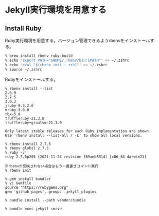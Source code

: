 # Jekyll実行環境を用意する

## Install Ruby

Ruby実行環境を用意する。バージョン管理できるようrbenvをインストールする。

```zsh
% brew install rbenv ruby-build
% echo 'export PATH="$HOME/.rbenv/bin:$PATH"' >> ~/.zshrc
% echo 'eval "$(rbenv init - zsh)"' >> ~/.zshrc
% source ~/.zshrc
```

Rubyをインストールする。

```set up Ruby
% rbenv install --list
2.6.9
2.7.5
3.0.3
jruby-9.3.2.0
mruby-3.0.0
rbx-5.0
truffleruby-21.3.0
truffleruby+graalvm-21.3.0

Only latest stable releases for each Ruby implementation are shown.
Use 'rbenv install --list-all / -L' to show all local versions.

% rbenv install 2.7.5
% rbenv global 2.7.5
% ruby -v
ruby 2.7.5p203 (2021-11-24 revision f69aeb8314) [x86_64-darwin21]

※rbenvが反映されない場合はもう一度書きコマンド実行
% rbenv init
```

```
% gem install bundler
% vi Gemfile
source "https://rubygems.org"
gem 'github-pages', group: :jekyll_plugins

% bundle install --path vendor/bundle
```

```
% bundle exec jekyll serve 
```

